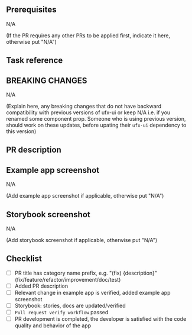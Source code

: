 ## Prerequisites
N/A

(If the PR requires any other PRs to be applied first, indicate it here, otherwise put "N/A")


## Task reference


## BREAKING CHANGES
N/A

(Explain here, any breaking changes that do not have backward compatibility with previous versions of ufx-ui or keep N/A
i.e. if you renamed some component prop. Someone who is using previous version, should work on these updates, before upating their `ufx-ui` dependency to this version)


## PR description




## Example app screenshot
N/A

(Add example app screenshot if applicable, otherwise put "N/A")



## Storybook screenshot
N/A

(Add storybook screenshot if applicable, otherwise put "N/A")



## Checklist
  - [ ] PR title has category name prefix, e.g. "\(fix\) {description}" (fix/feature/refactor/improvement/doc/test)
  - [ ] Added PR description
  - [ ] Relevant change in example app is verified, added example app screenshot
  - [ ] Storybook: stories, docs are updated/verified
  - [ ] `Pull request verify workflow` passed
  - [ ] PR development is completed, the developer is satisfied with the code quality and behavior of the app
